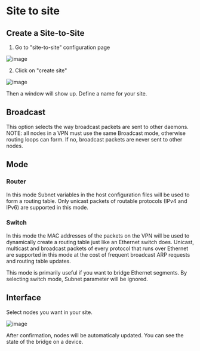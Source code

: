 # Site to site

## Create a Site-to-Site

1. Go to "site-to-site" configuration page

![image](https://user-images.githubusercontent.com/6083644/216993179-a21fec24-98eb-48f7-b12d-d9ebd6d6e08e.png)

2. Click on "create site"

![image](https://user-images.githubusercontent.com/6083644/216993306-199e7e72-1393-49c0-9916-253746794cb1.png)

Then a window will show up. Define a name for your site.

## Broadcast

This option selects the way broadcast packets are sent to other daemons.  NOTE: all nodes in a VPN must use the same Broadcast mode, otherwise routing loops can form.
If no, broadcast packets are never sent to other nodes.

## Mode

### Router
  
In this mode Subnet variables in the host configuration files will be used to form a routing table.  Only unicast packets of routable protocols (IPv4 and IPv6) are supported in this mode.
                     
### Switch

In this mode the MAC addresses of the packets on the VPN will be used to dynamically create a routing table just like an Ethernet switch does.  Unicast, multicast and broadcast packets of every protocol that runs over Ethernet are supported in this mode at the cost of frequent broadcast ARP requests and routing table updates.

This mode is primarily useful if you want to bridge Ethernet segments. By selecting switch mode, Subnet parameter will be ignored.

## Interface

Select nodes you want in your site. 

![image](https://user-images.githubusercontent.com/6083644/216993593-a28ff946-c231-4e8b-bb5d-b18e3c23735a.png)

After confirmation, nodes will be automaticaly updated. You can see the state of the bridge on a device.
